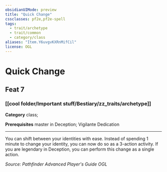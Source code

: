 ```yaml
---
obsidianUIMode: preview
title: "Quick Change"
cssclasses: pf2e,pf2e-spell
tags:
  - trait/archetype
  - trait/common
  - category/class
aliases: "Item.Y6uvgvKXRnMifCil"
license: OGL
---
```

# Quick Change
## Feat 7
### [[cool folder/Important stuff/Bestiary/zz_traits/archetype]]

**Category** class; 



**Prerequisites** master in Deception; Vigilante Dedication
* * *
You can shift between your identities with ease. Instead of spending 1 minute to change your identity, you can now do so as a 3-action activity. If you are legendary in Deception, you can perform this change as a single action.

*Source: Pathfinder Advanced Player's Guide*
*OGL*
